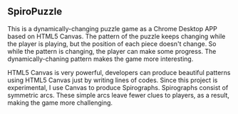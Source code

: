 ## SpiroPuzzle
This is a dynamically-changing puzzle game as a Chrome Desktop APP based on HTML5 Canvas. The pattern of the puzzle keeps changing while the player is playing, but the position of each piece doesn't change. So while the pattern is changing, the player can make some progress. The dynamically-chaning pattern makes the game more interesting.

HTML5 Canvas is very powerful, developers can produce beautiful patterns using HTML5 Canvas just by writing lines of codes. Since this project is experimental, I use Canvas to produce Spirographs. Spirographs consist of symmetric arcs. These simple arcs leave fewer clues to players, as a result, making the game more challenging. 
